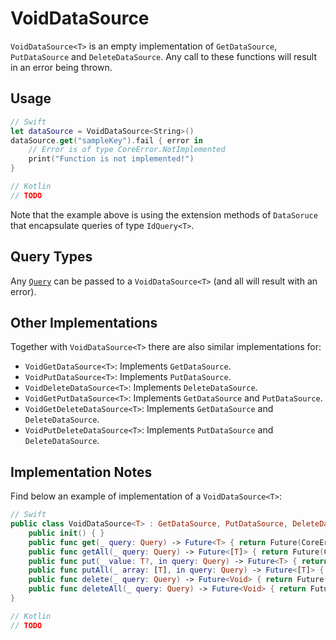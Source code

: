 # VoidDataSource

`VoidDataSource<T>` is an empty implementation of `GetDataSource`, `PutDataSource` and `DeleteDataSource`. Any call to these functions will result in an error being thrown.

## Usage

```swift
// Swift
let dataSource = VoidDataSource<String>()
dataSource.get("sampleKey").fail { error in
    // Error is of type CoreError.NotImplemented
    print("Function is not implemented!")
}
```

```kotlin
// Kotlin
// TODO
```

Note that the example above is using the extension methods of `DataSoruce` that encapsulate queries of type `IdQuery<T>`.

## Query Types

Any [`Query`](Query.md) can be passed to a `VoidDataSource<T>` (and all will result with an error).

## Other Implementations

Together with `VoidDataSource<T>` there are also similar implementations for:

- `VoidGetDataSource<T>`: Implements `GetDataSource`.
- `VoidPutDataSource<T>`: Implements `PutDataSource`.
- `VoidDeleteDataSource<T>`: Implements `DeleteDataSource`.
- `VoidGetPutDataSource<T>`: Implements `GetDataSource` and `PutDataSource`.
- `VoidGetDeleteDataSource<T>`: Implements `GetDataSource` and `DeleteDataSource`.
- `VoidPutDeleteDataSource<T>`: Implements `PutDataSource` and `DeleteDataSource`.

## Implementation Notes

Find below an example of implementation of a `VoidDataSource<T>`:

```swift
// Swift
public class VoidDataSource<T> : GetDataSource, PutDataSource, DeleteDataSource {
    public init() { }
    public func get(_ query: Query) -> Future<T> { return Future(CoreError.NotImplemented()) }
    public func getAll(_ query: Query) -> Future<[T]> { return Future(CoreError.NotImplemented()) }
    public func put(_ value: T?, in query: Query) -> Future<T> { return Future(CoreError.NotImplemented()) }
    public func putAll(_ array: [T], in query: Query) -> Future<[T]> { return Future(CoreError.NotImplemented()) }
    public func delete(_ query: Query) -> Future<Void> { return Future(CoreError.NotImplemented()) }
    public func deleteAll(_ query: Query) -> Future<Void> { return Future(CoreError.NotImplemented()) }
}
```

```kotlin
// Kotlin
// TODO
```